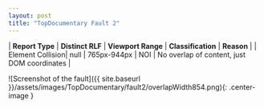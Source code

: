 ```yaml
---
layout: post
title: "TopDocumentary Fault 2"
---
```

| **Report Type** | **Distinct RLF** | **Viewport Range** | **Classification** | **Reason** |
| Element Collision| null | 765px-944px | NOI | No overlap of content, just DOM coordinates | 

![Screenshot of the fault]({{ site.baseurl }}/assets/images/TopDocumentary/fault2/overlapWidth854.png){: .center-image }